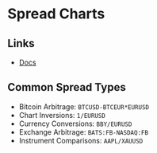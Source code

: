 # Spread Charts

## Links

- [Docs](https://tradingview.com/support/solutions/43000502298-spread-charts/)

## Common Spread Types

- Bitcoin Arbitrage: `BTCUSD-BTCEUR*EURUSD`
- Chart Inversions: `1/EURUSD`
- Currency Conversions: `BBY/EURUSD`
- Exchange Arbitrage: `BATS:FB-NASDAQ:FB`
- Instrument Comparisons: `AAPL/XAUUSD`
